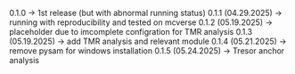 0.1.0 -> 1st release (but with abnormal running status)
0.1.1 (04.29.2025) -> running with reproducibility and tested on mcverse
0.1.2 (05.19.2025) -> placeholder due to imcomplete configration for TMR analysis
0.1.3 (05.19.2025) -> add TMR analysis and relevant module
0.1.4 (05.21.2025) -> remove pysam for windows installation
0.1.5 (05.24.2025) -> Tresor anchor analysis